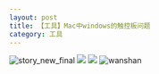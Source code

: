 ```yaml
---
layout: post
title: 【工具】Mac中windows的触控板问题
category: 工具
---
```

![story_new_final](http://rdr022gcy.hd-bkt.clouddn.com/img/story_new_final_0322.png)
![](http://rdr13xtfo.hd-bkt.clouddn.com/img/tools-220517-2.jpg)
![](http://rdr13xtfo.hd-bkt.clouddn.com/img/tools-220517-1.jpg)
![wanshan](http://rdr022gcy.hd-bkt.clouddn.com/img/wanshan.png)
  




